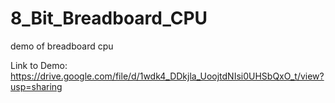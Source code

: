 # 8_Bit_Breadboard_CPU
demo of breadboard cpu

Link to Demo: https://drive.google.com/file/d/1wdk4_DDkjla_UoojtdNIsi0UHSbQxO_t/view?usp=sharing
